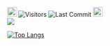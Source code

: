 <img alt="Visitors" src="https://komarev.com/ghpvc/?username=okadirkartal&style=flat&labelColor=black&logo=github&label=PROFILE+VIEWS&color=29bf12"/>
  <img alt="Last Commit" src="https://img.shields.io/github/last-commit/okadirkartal/okadirkartal?logo=markdown&label=LAST+UPDATE&color=29bf12&style=flat">

 <a href="https://www.hackerrank.com/okadirkartal" target="_blank">
  <img align="left" alt="Kadir's Hackerrank" width="22px" src="https://cdn.jsdelivr.net/npm/simple-icons@v3/icons/hackerrank.svg" />
</a> 
 <a href="mailto:okadirkartal@gmail.com" target="_blank">
  <img src="https://cdn.jsdelivr.net/npm/simple-icons@v3/icons/gmail.svg" width="22px" />
</a> 
<br />
 
<img   src="https://github-readme-stats.vercel.app/api?username=okadirkartal&show_icons=true">

[![Top Langs](https://github-readme-stats.vercel.app/api/top-langs/?username=okadirkartal&layout=compact)](https://github.com/okadirkartal/github-readme-stats)
